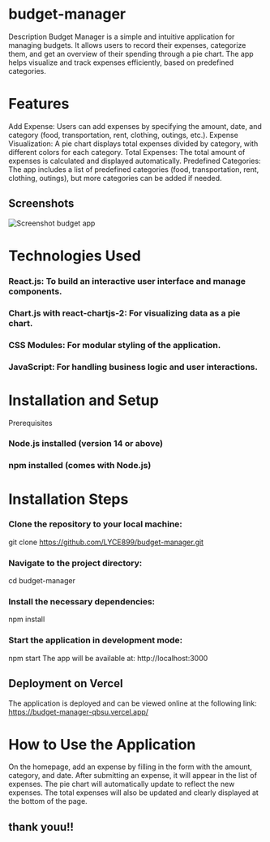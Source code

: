 ﻿# budget-manager
Description
Budget Manager is a simple and intuitive application for managing budgets. It allows users to record their expenses, categorize them, and get an overview of their spending through a pie chart. The app helps visualize and track expenses efficiently, based on predefined categories.

# Features
Add Expense: Users can add expenses by specifying the amount, date, and category (food, transportation, rent, clothing, outings, etc.).
Expense Visualization: A pie chart displays total expenses divided by category, with different colors for each category.
Total Expenses: The total amount of expenses is calculated and displayed automatically.
Predefined Categories: The app includes a list of predefined categories (food, transportation, rent, clothing, outings), but more categories can be added if needed.
## Screenshots
![Screenshot budget app](https://github.com/user-attachments/assets/3aafe4bd-248d-4439-9b24-78e7793197ce)


# Technologies Used
### React.js: To build an interactive user interface and manage components.
### Chart.js with react-chartjs-2: For visualizing data as a pie chart.
### CSS Modules: For modular styling of the application.
### JavaScript: For handling business logic and user interactions.
# Installation and Setup
Prerequisites
### Node.js installed (version 14 or above)
### npm installed (comes with Node.js)
# Installation Steps
### Clone the repository to your local machine:

git clone https://github.com/LYCE899/budget-manager.git

### Navigate to the project directory:
cd budget-manager

### Install the necessary dependencies:
npm install
### Start the application in development mode:
npm start
The app will be available at: http://localhost:3000

## Deployment on Vercel
The application is deployed and can be viewed online at the following link: https://budget-manager-qbsu.vercel.app/

# How to Use the Application
On the homepage, add an expense by filling in the form with the amount, category, and date.
After submitting an expense, it will appear in the list of expenses.
The pie chart will automatically update to reflect the new expenses.
The total expenses will also be updated and clearly displayed at the bottom of the page.

## thank youu!!
